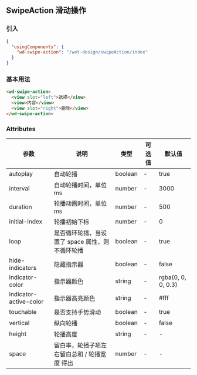 ## SwipeAction 滑动操作

### 引入

```json
{
  "usingComponents": {
    "wd-swipe-action": "/wot-design/swipeAction/index"
  }
}
```

### 基本用法

```html
<wd-swipe-action>
  <view slot="left">选择</view>
  <view>内容</view>
  <view slot="right">删除</view>
</wd-swipe-action>
```

### Attributes

| 参数      | 说明                                 | 类型      | 可选值       | 默认值   |
|---------- |------------------------------------ |---------- |------------- |-------- |
| autoplay | 自动轮播 | boolean | - | true |
| interval | 自动轮播时间，单位 ms | number | - | 3000 |
| duration | 轮播动画时间，单位 ms | number | - | 500 |
| initial-index | 轮播初始下标 | number | - | 0 |
| loop | 是否循环轮播，当设置了 space 属性，则不循环轮播 | boolean | - | true |
| hide-indicators | 隐藏指示器 | boolean | - | false |
| indicator-color | 指示器颜色 | string | - | rgba(0, 0, 0, 0.3) |
| indicator-active-color | 指示器高亮颜色 | string | - | #fff |
| touchable | 是否支持手势滑动 | boolean | - | true |
| vertical | 纵向轮播 | boolean | - | false |
| height | 轮播高度 | string | - | - |
| space | 留白率，轮播子项左右留白总和 / 轮播宽度 得出 | number | - | - |
